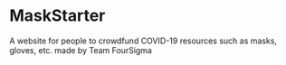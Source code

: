 # MaskStarter
A website for people to crowdfund COVID-19 resources such as masks, gloves, etc. made by Team FourSigma
